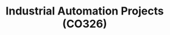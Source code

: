 ---
layout: project_cat
title: Industrial Automation Projects (CO326)
nav_order: 6
permalink: /co326/
has_children: true

code: co326
type: COURSE
parent: Home
has_toc: true
search_exclude: true

readmore: "#"

default_thumb_image: /data/categories/co326/thumbnail.jpg
description: This section contains projects conducted as a partial requirement to complete the course CO326. The timeline for the project is semester 6 (second semester of the third year) of the undergraduate. The main objective of this is to give students a hand on experience of Industrial Communication Networks.
---